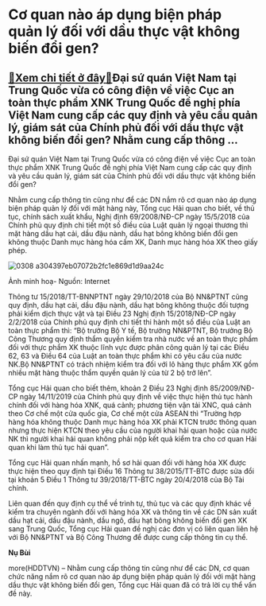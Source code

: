 Cơ quan nào áp dụng biện pháp quản lý đối với dầu thực vật không biến đổi gen?
==============================================================================

[:gift:Xem chi tiết ở đây:gift:](https://hddtvn.com/co-quan-nao-ap-dung-bien-phap-quan-ly-doi-voi-dau-thuc-vat-khong-bien-doi-gen/)Đại sứ quán Việt Nam tại Trung Quốc vừa có công điện về việc Cục an toàn thực phẩm XNK Trung Quốc đề nghị phía Việt Nam cung cấp các quy định và yêu cầu quản lý, giám sát của Chính phủ đối với dầu thực vật không biến đổi gen? Nhằm cung cấp thông …
-------------------------------------------------------------------------------------------------------------------------------------------------------------------------------------------------------------------------------------------------------


Đại sứ quán Việt Nam tại Trung Quốc vừa có công điện về việc Cục an toàn thực phẩm XNK Trung Quốc đề nghị phía Việt Nam cung cấp các quy định và yêu cầu quản lý, giám sát của Chính phủ đối với dầu thực vật không biến đổi gen?


Nhằm cung cấp thông tin cũng như để các DN nắm rõ cơ quan nào áp dụng biện pháp quản lý đối với mặt hàng này, Tổng cục Hải quan cho biết, về thủ tục, chính sách xuất khẩu, Nghị định 69/2008/NĐ-CP ngày 15/5/2018 của Chính phủ quy định chi tiết một số điều của Luật quản lý ngoại thương thì mặt hàng dầu hạt cải, dầu đậu nành, dầu hạt bông không biến đổi gen không thuộc Danh mục hàng hóa cấm XK, Danh mục hàng hóa XK theo giấy phép.





![0308 a304397eb07072b2fc1e869d1d9aa24c](https://haiquanonline.com.vn/stores/news_dataimages/nubt/092020/26/08/in_article/0308_a304397eb07072b2fc1e869d1d9aa24c.jpg?rt=20200927094100 "Ảnh minh hoạ- Nguồn: Internet")


Ảnh minh hoạ- Nguồn: Internet



Thông tư 15/2018/TT-BNNPTNT ngày 29/10/2018 của Bộ NN&PTNT cũng quy định, dầu hạt cải, dầu đậu nành, dầu hạt bông không thuộc đối tượng phải kiểm dịch thực vật và tại Điều 23 Nghị định 15/2018/NĐ-CP ngày 2/2/2018 của Chính phủ quy định chi tiết thi hành một số điều của Luật an toàn thực phẩm thì: “Bộ trưởng Bộ Y tế, Bộ trưởng NN&PTNT, Bộ trưởng Bộ Công Thương quy định thẩm quyền kiểm tra nhà nước về an toàn thực phẩm đối với thực phẩm XK thuộc lĩnh vực được phân công quản lý tại các Điều 62, 63 và Điều 64 của Luật an toàn thực phẩm khi có yêu cầu của nước NK.Bộ NN&PTNT có trách nhiệm kiểm tra đối với lô hàng thực phẩm XK gồm nhiều mặt hàng thuộc thẩm quyền quản lý của từ 2 bộ trở lên”.


Tổng cục Hải quan cho biết thêm, khoản 2 Điều 23 Nghị định 85/2009/NĐ-CP ngày 14/11/2019 của Chính phủ quy định về việc thực hiện thủ tục hành chính đối với hàng hóa XNK, quá cảnh; phương tiện vận tải XNC, quá cảnh theo Cơ chế một cửa quốc gia, Cơ chế một cửa ASEAN thì “Trường hợp hàng hóa không thuộc Danh mục hàng hóa XK phải KTCN trước thông quan nhưng thực hiện KTCN theo yêu cầu của người khai hải quan hoặc của nước NK thì người khai hải quan không phải nộp kết quả kiểm tra cho cơ quan Hải quan khi làm thủ tục hải quan”.


Tổng cục Hải quan nhấn mạnh, hồ sơ hải quan đối với hàng hóa XK được thực hiện theo quy định tại Điều 16 Thông tư 38/2015/TT-BTC được sửa đổi tại khoản 5 Điều 1 Thông tư 39/2018/TT-BTC ngày 20/4/2018 của Bộ Tài chính.


Liên quan đến quy định cụ thể về trình tự, thủ tục và các quy định khác về kiểm tra chuyên ngành đối với hàng hóa XK và thông tin về các DN sản xuất dầu hạt cải, dầu đậu nành, dầu ngô, dầu hạt bông không biến đổi gen XK sang Trung Quốc, Tổng cục Hải quan đề nghị các đơn vị có liên quan liên hệ với Bộ NN&PTNT và Bộ Công Thương để được cung cấp thông tin cụ thể.




**Nụ Bùi**



more(HDDTVN) – Nhằm cung cấp thông tin cũng như để các DN, cơ quan chức năng nắm rõ cơ quan nào áp dụng biện pháp quản lý đối với mặt hàng dầu thực vật không biến đổi gen, Tổng cục Hải quan đã có trả lời cụ thể vấn đề này.

